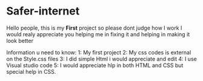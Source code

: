 # Safer-internet

Hello people, this is my **First** project so please dont judge how I work I would realy appreciate you helping me in fixing it and helping in making it look better 

Information u need to know:
  1: My first project
  2: My css codes is external on the Style.css files
  3: I did simple Html i would appreciate and edit
  4: I use Visual studio code 
  5: I would appreciate hlp in both HTML and CSS but special help in CSS.
